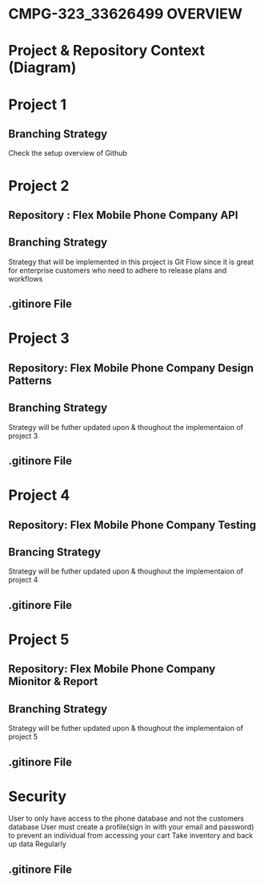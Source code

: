 # CMPG-323_33626499 OVERVIEW

# Project & Repository Context (Diagram)

# Project 1

## Branching Strategy

Check the setup overview of Github

# Project 2
## Repository : Flex Mobile Phone Company API

## Branching Strategy
Strategy that will be implemented in this project is Git Flow since it is great for enterprise customers who need to adhere to release plans and workflows

## .gitinore File
# Project 3

## Repository: Flex Mobile Phone Company Design Patterns

## Branching Strategy
Strategy will be futher updated upon & thoughout the implementaion of project 3

## .gitinore File

# Project 4

## Repository: Flex Mobile Phone Company Testing
## Brancing Strategy
Strategy will be futher updated upon & thoughout the implementaion of project 4

## .gitinore File

# Project 5

## Repository: Flex Mobile Phone Company Mionitor & Report 

## Branching Strategy
Strategy will be futher updated upon & thoughout the implementaion of project 5

## .gitinore File
# Security

User to only have access to the phone database and not the customers database
User must create a profile(sign in with your email and password) to prevent an individual from accessing your cart
Take inventory and back up data Regularly

## .gitinore File
